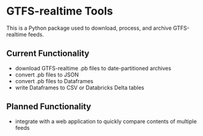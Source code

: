 # GTFS-realtime Tools

This is a Python package used to download, process, and archive GTFS-realtime feeds.

## Current Functionality

- download GTFS-realtime .pb files to date-partitioned archives
- convert .pb files to JSON
- convert .pb files to Dataframes
- write Dataframes to CSV or Databricks Delta tables

## Planned Functionality

- integrate with a web application to quickly compare contents of multiple feeds
